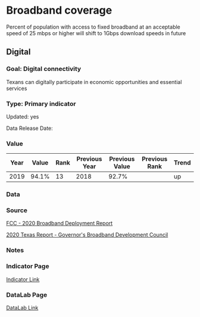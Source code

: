# Broadband coverage
Percent of population with access to fixed broadband at an acceptable speed of 25 mbps or higher will shift to 1Gbps download speeds in future
## Digital
### Goal: Digital connectivity
Texans can digitally participate in economic opportunities and essential services
### Type: Primary indicator
Updated: yes
Data Release Date: 

### Value

| Year      |  Value      | Rank        | Previous Year | Previous Value | Previous Rank | Trend | 
| ----------- | ----------- | ----------- | ----------- | ----------- | ----------- | -----------|
|   2019       |  94.1%        |  13         |      2018   |  92.7%     |          |    up       | 

### Data

### Source

[FCC - 2020 Broadband Deployment Report](https://www.fcc.gov/reports-research/reports/broadband-progress-reports/2020-broadband-deployment-report)

[2020 Texas Report - Governor's Broadband Development Council](https://gov.texas.gov/uploads/files/press/2020_Texas_Report_-_Governors_Broadband_Development_Council.pdf)

### Notes


### Indicator Page

[Indicator Link](https://indicators.texas2036.org/indicator/109)


### DataLab Page
[DataLab Link](https://datalab.texas2036.org/fmlqwqb/americans-with-access-to-fixed-25-mbps-3-mbps-and-mobile-lte-5-mbps-1-mbps-services-by-county?accesskey=yoqdlkb)
